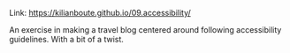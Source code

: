 Link: https://kilianboute.github.io/09.accessibility/

An exercise in making a travel blog centered around following accessibility guidelines. With a bit of a twist.
